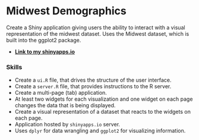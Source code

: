 # Midwest Demographics
Create a Shiny application giving users the ability to interact with a visual representation of the midwest dataset. Uses the Midwest dataset, which is built into the ggplot2 package. 

- **[Link to my shinyapps.io](https://phung-phu.shinyapps.io/a8-midwest/)**

### Skills
- Create a `ui.R` file, that drives the structure of the user interface.
- Create a `server.R` file, that provides instructions to the R server.
- Create a multi-page (tab) application.
- At least two widgets for each visualization and one widget on each page changes the data that is being displayed.
- Create a visual representation of a dataset that reacts to the widgets on each page. 
- Application hosted by `shinyapps.io` server.
- Uses `dplyr` for data wrangling and `ggplot2` for visualizing information.
